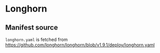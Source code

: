 # Longhorn

## Manifest source

`longhorn.yaml` is fetched from <https://github.com/longhorn/longhorn/blob/v1.9.1/deploy/longhorn.yaml>
